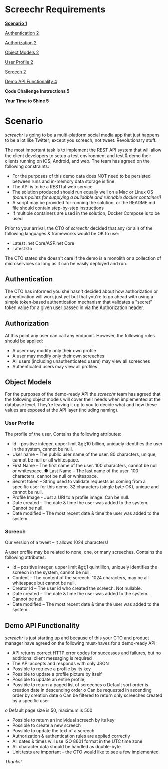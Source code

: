 ﻿# Screechr Requirements

**[Scenario 1](#_Toc2921)**

[Authentication 2](#_Toc2922)

[Authorization 2](#_Toc2923)

[Object Models 2](#_Toc2924)

[User Profile 2](#_Toc2925)

[Screech 2](#_Toc2926)

[Demo API Functionality 4](#_Toc2927)

**Code Challenge Instructions 5**

**Your Time to Shine 5**

# Scenario

_screechr_ is going to be a multi-platform social media app that just happens to be a lot like Twitter; except you screech, not tweet. Revolutionary stuff.

The most important task is to implement the REST API system that will allow the client developers to setup a test environment and test &amp; demo their clients running on iOS, Android, and web. The team has agreed on the following constraints:

- For the purposes of this demo data does NOT need to be persisted between runs and in-memory data storage is fine
- The API is to be a RESTful web service
- The solution produced should run equally well on a Mac or Linux OS _(bonus points for supplying a buildable and runnable docker container!)_
- A script may be provided for running the solution, or the README.md file should contain step-by-step instructions
- If multiple containers are used in the solution, Docker Compose is to be used

Prior to your arrival, the CTO of _screechr_ decided that any (or all) of the following languages &amp; frameworks would be OK to use:

- Latest .net Core/ASP.net Core
- Latest Go

The CTO stated she doesn&#39;t care if the demo is a monolith or a collection of microservices so long as it can be easily deployed and run.

## Authentication

The CTO has informed you she hasn&#39;t decided about how authorization or authentication will work just yet but that you&#39;re to go ahead with using a simple token-based authentication mechanism that validates a &quot;secret&quot; token value for a given user passed in via the Authorization header.

## Authorization

At this point any user can call any endpoint. However, the following rules should be applied:

- A user may modify only their own profile
- A user may modify only their own screeches
- All users (including unauthenticated users) may view all screeches
- Authenticated users may view all profiles

## Object Models

For the purposes of the demo-ready API the _screechr_ team has agreed that the following object models will cover their needs when implemented at the database level. They&#39;re leaving it up to you to decide what and how these values are exposed at the API layer (including naming).

### User Profile

The profile of the user. Contains the following attributes:

- Id – positive integer, upper limit \&gt;10 billion, uniquely identifies the user in the system, cannot be null.
- User name – The public user name of the user. 80 characters, unique, cannot be null or all whitespace.
- First Name – The first name of the user. 100 characters, cannot be null or whitespace. ● Last Name – The last name of the user. 100 characters, cannot be null or whitespace.
- Secret token – String used to validate requests as coming from a specific user for this demo. 32 characters (single byte OK), unique and cannot be null.
- Profile Image - Just a URI to a profile image. Can be null.
- Date created – The date &amp; time the user was added to the system. Cannot be null.
- Date modified – The most recent date &amp; time the user was added to the system.

### Screech

Our version of a tweet – it allows 1024 characters!

A user profile may be related to none, one, or many screeches. Contains the following attributes:

- Id – positive integer, upper limit \&gt;1 quintillion, uniquely identifies the screech in the system, cannot be null.
- Content – The content of the screech. 1024 characters, may be all whitespace but cannot be null.
- Creator Id – The user id who created the screech. Not nullable.
- Date created – The date &amp; time the user was added to the system. Cannot be null.
- Date modified – The most recent date &amp; time the user was added to the system.

## Demo API Functionality

_screechr_ is just starting up and because of this your CTO and product manager have agreed on the following must-haves for a demo-ready API:

- API returns correct HTTP error codes for successes and failures, but no additional client messaging is required
- The API accepts and responds with only JSON
- Possible to retrieve a profile by its key
- Possible to update a profile picture by itself
- Possible to update an entire profile,
- Possible to return a paged list of screeches o Default sort order is creation date in descending order o Can be requested in ascending order by creation date o Can be filtered to return only screeches created by a specific user

o Default page size is 50, maximum is 500

- Possible to return an individual screech by its key
- Possible to create a new screech
- Possible to update the text of a screech
- Authorization &amp; authentication rules are applied correctly
- All dates &amp; times will use ISO 8601 format in the UTC time zone
- All character data should be handled as double-byte
- Unit tests are important - the CTO would like to see a few implemented



_Thanks!_